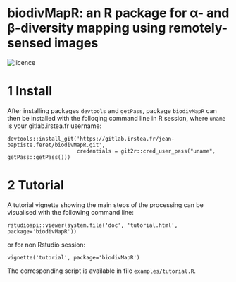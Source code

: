 # biodivMapR: an R package for α- and β-diversity mapping using remotely-sensed images
![licence](https://img.shields.io/badge/Licence-GPL--3-blue.svg)

# 1 Install
After installing packages `devtools` and `getPass`, package `biodivMapR` can then be installed with the folloqing command line in R session, where `uname` is your gitlab.irstea.fr username:
```
devtools::install_git('https://gitlab.irstea.fr/jean-baptiste.feret/biodivMapR.git',
                      credentials = git2r::cred_user_pass("uname", getPass::getPass()))
```

# 2 Tutorial
A tutorial vignette showing the main steps of the processing can be visualised with the following command line:
```
rstudioapi::viewer(system.file('doc', 'tutorial.html', package='biodivMapR'))
```
or for non Rstudio session:
```
vignette('tutorial', package='biodivMapR')
```

The corresponding script is available in file `examples/tutorial.R`.

